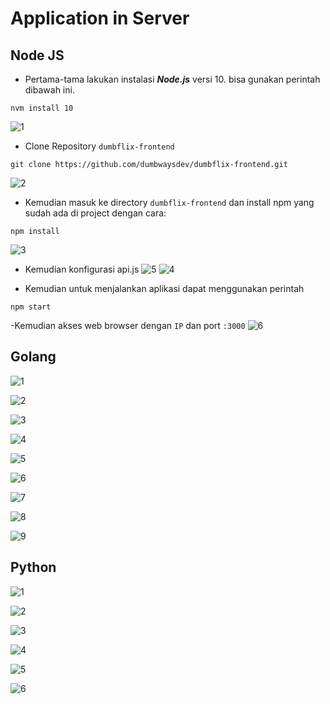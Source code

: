 # Application in Server

## Node JS

- Pertama-tama lakukan instalasi **_Node.js_** versi 10. bisa gunakan perintah dibawah ini.

```
nvm install 10
```
![1](https://user-images.githubusercontent.com/54151202/225574904-5e6762f8-2c4d-46a4-bb57-080f699d8da3.png)

- Clone Repository `dumbflix-frontend`
```
git clone https://github.com/dumbwaysdev/dumbflix-frontend.git
```
![2](https://user-images.githubusercontent.com/54151202/225574925-ca233b41-00e9-4b71-b68c-9443182c11c6.png)

- Kemudian masuk ke directory `dumbflix-frontend` dan install npm yang sudah ada di project dengan cara:
```
npm install
```
![3](https://user-images.githubusercontent.com/54151202/225574940-58430a06-aae9-4260-bc67-694ca90a48ca.png)

- Kemudian konfigurasi api.js 
![5](https://user-images.githubusercontent.com/54151202/225574974-90a10d33-ffd9-4b19-aa92-d46659e31982.png)
![4](https://user-images.githubusercontent.com/54151202/225644297-73cad95a-4287-434d-bcc8-5aaef6e31197.png)

- Kemudian untuk menjalankan aplikasi dapat menggunakan perintah
```
npm start
```

-Kemudian akses web browser dengan `IP` dan port `:3000`
![6](https://user-images.githubusercontent.com/54151202/225574981-956498a9-2a4d-4a20-ba6f-23acae3571d9.png)


## Golang
![1](https://user-images.githubusercontent.com/54151202/225761925-7fbf91e7-7925-4553-b327-2b5b7b6d7393.png)

![2](https://user-images.githubusercontent.com/54151202/225761929-1b046509-21e7-4dfa-9360-c7dbb7298498.png)

![3](https://user-images.githubusercontent.com/54151202/225761905-7a962eec-596d-4226-82f7-b6af1c4de2bd.png)

![4](https://user-images.githubusercontent.com/54151202/225761909-0dbb6e4d-f540-4c90-b9be-96f1fedd2c16.png)

![5](https://user-images.githubusercontent.com/54151202/225761912-7a870b8d-8434-4434-b862-2aaa7369a791.png)

![6](https://user-images.githubusercontent.com/54151202/225761913-88b2130e-5910-4644-9533-fe25158684fa.png)

![7](https://user-images.githubusercontent.com/54151202/225761915-c1d94abf-ba80-47c3-8a70-75d0cbdfad35.png)

![8](https://user-images.githubusercontent.com/54151202/225761919-53cd46f2-3fe1-41f7-996c-a6e56a309e38.png)

![9](https://user-images.githubusercontent.com/54151202/225761922-29b41791-b4d4-472f-944c-fe9e24d567fe.png)

## Python
![1](https://user-images.githubusercontent.com/54151202/225761838-ea83cb3e-7e75-41b9-a346-72484995e411.png)

![2](https://user-images.githubusercontent.com/54151202/225761843-fe55c715-70d1-42fa-a68c-59dd793f7c45.png)

![3](https://user-images.githubusercontent.com/54151202/225761845-b341888f-6a1a-4c55-8622-4ca180a1f14f.png)

![4](https://user-images.githubusercontent.com/54151202/225761847-fcc08b12-d429-461e-95d8-096a92327669.png)

![5](https://user-images.githubusercontent.com/54151202/225761849-360cdf6c-dd55-449b-a007-48afb51402b6.png)

![6](https://user-images.githubusercontent.com/54151202/225761854-da02a36b-a3f7-4801-8f35-f08e4a01ed9b.png)
